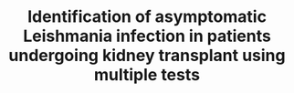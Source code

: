 ---
title: Identification of asymptomatic Leishmania infection in patients undergoing kidney transplant using multiple tests
authors: "Alessandro Deni"
journal: "International Journal of Infectious Diseases"
year: 2024
volume: 138
doi: 10.1016/j.ijid.2023.11.012
pmid: 
---